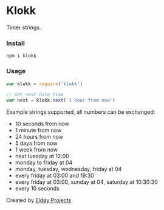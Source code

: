 # Klokk

Timer strings.

### Install

```
npm i klokk
```

### Usage

```js
var klokk = require('klokk')

// Get next date time
var next = klokk.next('1 hour from now')
```

Example strings supported, all numbers can be exchanged:

- 10 seconds from now
- 1 minute from now
- 24 hours from now
- 5 days from now
- 1 week from now
- next tuesday at 12:00
- monday to friday at 04
- monday, tuesday, wednesday, friday at 04
- every friday at 03:00 and 19:30
- every friday at 03:00, sunday at 04, saturday at 10:30:30
- every 10 seconds

Created by [Eldøy Projects](https://eldoy.com)
